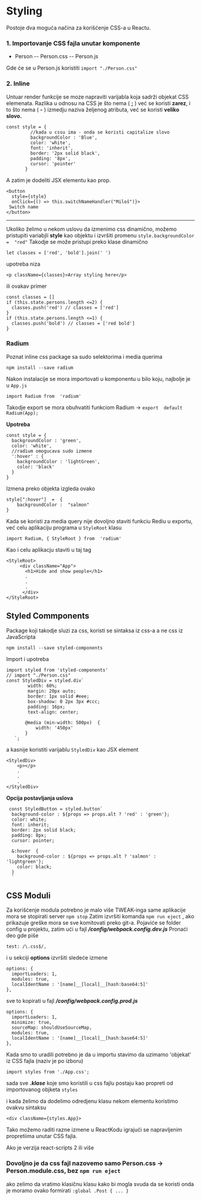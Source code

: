 
# Styling

Postoje dva moguća načina za korišćenje CSS-a u Reactu.

### 1. Importovanje CSS fajla unutar komponente

-   Person -- Person.css -- Person.js

Gde će se u Person.js koristiti  `import "./Person.css"`

### 2. Inline

Untuar render funkcije se moze napraviti varijabla koja sadrži objekat CSS elemenata. Razlika u odnosu na CSS je što nema (  **;**  ) već se koristi  **zarez**, i to što nema (  **-**  ) izmedju naziva željenog atributa, već se koristi  **veliko slovo.**

```
const style = {
         //kada u cssu ima - onda se koristi capitalize slovo
         backgroundColor : 'Blue',
         color: 'white',
         font: 'inherit',
         border: '2px solid black',
         padding: '8px',
         cursor: 'pointer'
       }

```

A zatim je dodeliti JSX elementu kao prop.

```
<button 
  style={style}
  onClick={() => this.switchNameHandler("Miloš")}>
 Switch name
</button>
```
---
Ukoliko želimo u nekom uslovu da izmenimo css dinamično, možemo pristupiti variabjli **style** kao objektu i izvršiti promenu `style.backgroundColor  =  "red"`
Takodje se može pristupi preko klase dinamično

    let classes = ['red', 'bold'].join(' ')
upotreba niza

    <p className={classes}>Array styling here</p>

ili ovakav primer

    const classes = []
    if (this.state.persons.length <=2) {
      classes.push('red') // classes = ['red']
    }
    if (this.state.persons.length <=1) {
      classes.push('bold') // classes = ['red bold']
    } 
### Radium
Poznat inline css package sa sudo selektorima i media querima

    npm install --save radium
Nakon instalacije se mora importovati u komponentu u bilo koju, najbolje je u `App.js`

    import Radium from  'radium'
Takodje export se mora obuhvatiti funkciom Radium -> `export  default  Radium(App);`

**Upotreba**

    const style = {
      backgroundColor : 'green',
      color: 'white',
      //radium omogucava sudo izmene
      ':hover' : {
        backgroundColor : 'lightGreen',
        color: 'black'
      }
    }
Izmena preko objekta izgleda ovako

    style[":hover"]  =  {
	    backgroundColor :  "salmon"
    }

Kada se koristi za media query nije dovoljno staviti funkciu Rediu u exportu, već celu aplikaciju programa u `StyleRoot` klasu

    import Radium, { StyleRoot } from  'radium'
Kao i celu aplikacju staviti u taj tag

    <StyleRoot>
         <div className="App">
           <h1>Hide and show people</h1>
           .
           .
           . 
          </div>
    </StyleRoot>

## Styled Commponents
Package koji takodje sluzi za css, koristi se sintaksa iz css-a a ne css iz JavaScripta

    npm install --save styled-components
Import i upotreba

    import styled from 'styled-components'
    // import "./Person.css"
    const StyledDiv = styled.div`
            width: 60%;
            margin: 20px auto;
            border: 1px solid #eee;
            box-shadow: 0 2px 3px #ccc;
            padding: 16px;
            text-align: center;
	                  
	       @media (min-width: 500px)  {
	           width: '450px'
	       }
	   `;
a kasnije koristiti varijablu `StyledDiv` kao JSX element

    <StyledDiv>
	    <p></p>
	    .
	    .
	    .
    </StyledDiv>
**Opcija postavljanja uslova**

     const StyledButton = styled.button`
      background-color : ${props => props.alt ? 'red' : 'green'};
      color: white;
      font: inherit;
      border: 2px solid black;
      padding: 8px;
      cursor: pointer;
      
      &:hover  {
        background-color : ${props => props.alt ? 'salmon' : 'lightgreen'};
        color: black;
      }
      `
      
## CSS Moduli
Za korišćenje modula potrebno je malo više TWEAK-inga same aplikacije
mora se stopirati server `npm stop`
Zatim izvršiti komanda `npm run eject` , ako prikazuje greške mora se sve komitovati preko git-a.
Pojaviće se folder config u projektu,  zatim ući u fajl ***/config/webpack.config.dev.js***
Pronaći deo gde piše

    test: /\.css$/,
    
 i u sekciji **options** izvršiti sledeće izmene
 

  

    options: {
      importLoaders: 1,
      modules: true,
      localIdentName : '[name]__[local]__[hash:base64:5]'
    },
sve to kopirati u fajl ***/config/webpack.config.prod.js***

    options: {
      importLoaders: 1,
      minimize: true,
      sourceMap: shouldUseSourceMap,
      modules: true,
      localIdentName : '[name]__[local]__[hash:base64:5]'
    },
Kada smo to uradili 
potrebno je da u importu stavimo da uzimamo 'objekat' iz CSS fajla (naziv je po izboru)

    import styles from './App.css';
sada sve ***.klase*** koje smo koristili u css fajlu postaju kao propreti od importovanog objketa `styles`

i kada želimo da dodelimo odredjenu klasu nekom elementu koristimo ovakvu sintaksu

    <div className={styles.App}>
Tako možemo raditi razne izmene u ReactKodu igrajući se napravljenim propretiima unutar CSS fajla.

Ako je verzija react-scripts 2 ili više 
### Dovoljno je da css fajl nazovemo samo **Person.css -> Person.module.css**, bez `npm run eject`

ako zelimo da vratimo klasičnu klasu kako bi mogla svuda da se koristi onda je moramo ovako formirati `:global .Post { ... }`